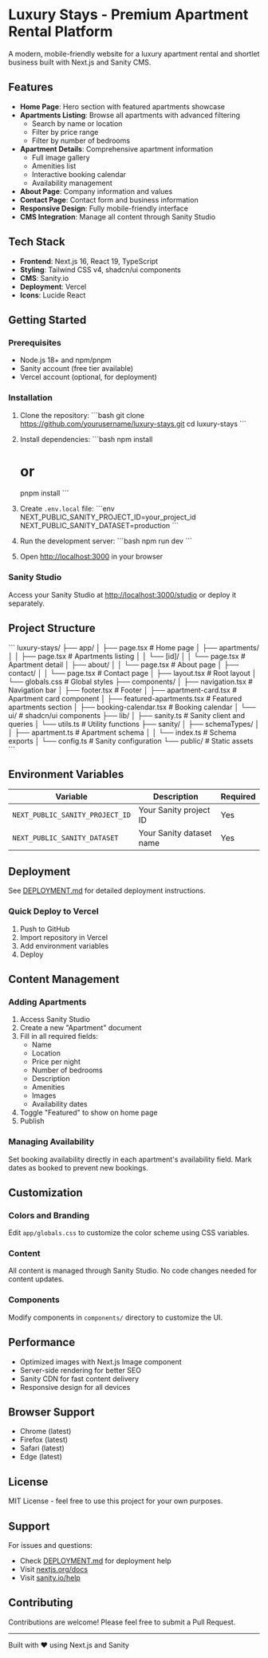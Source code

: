 # Luxury Stays - Premium Apartment Rental Platform

A modern, mobile-friendly website for a luxury apartment rental and shortlet business built with Next.js and Sanity CMS.

## Features

- **Home Page**: Hero section with featured apartments showcase
- **Apartments Listing**: Browse all apartments with advanced filtering
  - Search by name or location
  - Filter by price range
  - Filter by number of bedrooms
- **Apartment Details**: Comprehensive apartment information
  - Full image gallery
  - Amenities list
  - Interactive booking calendar
  - Availability management
- **About Page**: Company information and values
- **Contact Page**: Contact form and business information
- **Responsive Design**: Fully mobile-friendly interface
- **CMS Integration**: Manage all content through Sanity Studio

## Tech Stack

- **Frontend**: Next.js 16, React 19, TypeScript
- **Styling**: Tailwind CSS v4, shadcn/ui components
- **CMS**: Sanity.io
- **Deployment**: Vercel
- **Icons**: Lucide React

## Getting Started

### Prerequisites

- Node.js 18+ and npm/pnpm
- Sanity account (free tier available)
- Vercel account (optional, for deployment)

### Installation

1. Clone the repository:
   \`\`\`bash
   git clone https://github.com/yourusername/luxury-stays.git
   cd luxury-stays
   \`\`\`

2. Install dependencies:
   \`\`\`bash
   npm install
   # or
   pnpm install
   \`\`\`

3. Create `.env.local` file:
   \`\`\`env
   NEXT_PUBLIC_SANITY_PROJECT_ID=your_project_id
   NEXT_PUBLIC_SANITY_DATASET=production
   \`\`\`

4. Run the development server:
   \`\`\`bash
   npm run dev
   \`\`\`

5. Open [http://localhost:3000](http://localhost:3000) in your browser

### Sanity Studio

Access your Sanity Studio at [http://localhost:3000/studio](http://localhost:3000/studio) or deploy it separately.

## Project Structure

\`\`\`
luxury-stays/
├── app/
│   ├── page.tsx                 # Home page
│   ├── apartments/
│   │   ├── page.tsx            # Apartments listing
│   │   └── [id]/
│   │       └── page.tsx        # Apartment detail
│   ├── about/
│   │   └── page.tsx            # About page
│   ├── contact/
│   │   └── page.tsx            # Contact page
│   ├── layout.tsx              # Root layout
│   └── globals.css             # Global styles
├── components/
│   ├── navigation.tsx          # Navigation bar
│   ├── footer.tsx              # Footer
│   ├── apartment-card.tsx      # Apartment card component
│   ├── featured-apartments.tsx # Featured apartments section
│   ├── booking-calendar.tsx    # Booking calendar
│   └── ui/                     # shadcn/ui components
├── lib/
│   ├── sanity.ts              # Sanity client and queries
│   └── utils.ts               # Utility functions
├── sanity/
│   ├── schemaTypes/
│   │   ├── apartment.ts       # Apartment schema
│   │   └── index.ts           # Schema exports
│   └── config.ts              # Sanity configuration
└── public/                     # Static assets
\`\`\`

## Environment Variables

| Variable | Description | Required |
|----------|-------------|----------|
| `NEXT_PUBLIC_SANITY_PROJECT_ID` | Your Sanity project ID | Yes |
| `NEXT_PUBLIC_SANITY_DATASET` | Your Sanity dataset name | Yes |

## Deployment

See [DEPLOYMENT.md](./DEPLOYMENT.md) for detailed deployment instructions.

### Quick Deploy to Vercel

1. Push to GitHub
2. Import repository in Vercel
3. Add environment variables
4. Deploy

## Content Management

### Adding Apartments

1. Access Sanity Studio
2. Create a new "Apartment" document
3. Fill in all required fields:
   - Name
   - Location
   - Price per night
   - Number of bedrooms
   - Description
   - Amenities
   - Images
   - Availability dates
4. Toggle "Featured" to show on home page
5. Publish

### Managing Availability

Set booking availability directly in each apartment's availability field. Mark dates as booked to prevent new bookings.

## Customization

### Colors and Branding

Edit `app/globals.css` to customize the color scheme using CSS variables.

### Content

All content is managed through Sanity Studio. No code changes needed for content updates.

### Components

Modify components in `components/` directory to customize the UI.

## Performance

- Optimized images with Next.js Image component
- Server-side rendering for better SEO
- Sanity CDN for fast content delivery
- Responsive design for all devices

## Browser Support

- Chrome (latest)
- Firefox (latest)
- Safari (latest)
- Edge (latest)

## License

MIT License - feel free to use this project for your own purposes.

## Support

For issues and questions:
- Check [DEPLOYMENT.md](./DEPLOYMENT.md) for deployment help
- Visit [nextjs.org/docs](https://nextjs.org/docs)
- Visit [sanity.io/help](https://www.sanity.io/help)

## Contributing

Contributions are welcome! Please feel free to submit a Pull Request.

---

Built with ❤️ using Next.js and Sanity

